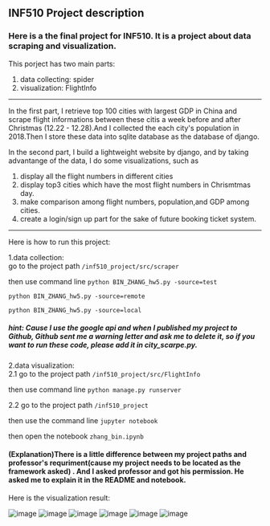 ## INF510 Project description

### Here is a the final project for INF510. It is a project about data scraping and visualization.

This porject has two main parts:
1. data collecting: spider
2. visualization: FlightInfo

***

In the first part, I retrieve top 100 cities with largest GDP in China and scrape flight  informations between these citis a week before and after Christmas (12.22 - 12.28).And I collected the each city's population in 2018.Then I store these data into sqlite database as the database of django.


In the second part, I build a lightweight website by django, and by taking advantange of the data, I do some visualizations, such as
1. display all the flight numbers in different cities
2. display top3 cities which have the most flight numbers in Chrismtmas day.
3. make comparison among flight numbers, population,and  GDP among cities.
4. create a login/sign up part for the sake of future booking ticket system.

***

Here is how to run this project:

1.data collection:<br>
go to the project path `/inf510_project/src/scraper` 

then use command line
`python BIN_ZHANG_hw5.py -source=test`

`python BIN_ZHANG_hw5.py -source=remote`

`python BIN_ZHANG_hw5.py -source=local`


##### hint:  Cause I use the google api and when I published my project to Github, Github sent me a warning letter and ask me to delete it, so if you want to run these code, please add it in city_scarpe.py.
 
2.data visualization:<br>
2.1 go to the project path `/inf510_project/src/FlightInfo`
  
then use command line `python manage.py runserver`

2.2 go to the project path `/inf510_project` 

then use the command line  `jupyter notebook`

then open the notebook `zhang_bin.ipynb`

#### (Explanation)There is a little difference between my project paths and professor's requriment(cause my project needs to be located as the framework asked) . And I asked professor and got his permission. He asked me to explain it in the README and notebook.



Here is the visualization result:

![image](https://github.com/SondersB/inf510_project/blob/master/src/FlightInfo/airlines/static/img/1.png)
![image](https://github.com/SondersB/inf510_project/blob/master/src/FlightInfo/airlines/static/img/2.png)
![image](https://github.com/SondersB/inf510_project/blob/master/src/FlightInfo/airlines/static/img/3.png)
![image](https://github.com/SondersB/inf510_project/blob/master/src/FlightInfo/airlines/static/img/4.png)
![image](https://github.com/SondersB/inf510_project/blob/master/src/FlightInfo/airlines/static/img/5.png)
![image](https://github.com/SondersB/inf510_project/blob/master/src/FlightInfo/airlines/static/img/6.png)

